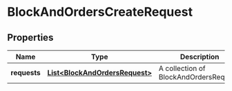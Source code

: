 

# BlockAndOrdersCreateRequest


## Properties

| Name | Type | Description | Notes |
|------------ | ------------- | ------------- | -------------|
|**requests** | [**List&lt;BlockAndOrdersRequest&gt;**](BlockAndOrdersRequest.md) | A collection of BlockAndOrdersRequest. |  |



